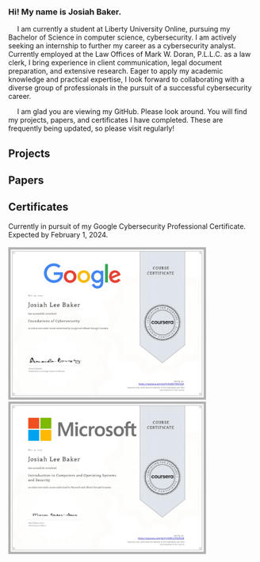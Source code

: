### Hi! My name is Josiah Baker.

&emsp; I am currently a student at Liberty University Online, pursuing my Bachelor of Science in 
computer science, cybersecurity. I am actively seeking an internship to further my career as a cybersecurity analyst. Currently employed at the Law
Offices of Mark W. Doran, P.L.L.C. as a law clerk, I bring experience in client
communication, legal document preparation, and extensive research. Eager to apply my
academic knowledge and practical expertise, I look forward to collaborating with a
diverse group of professionals in the pursuit of a successful cybersecurity career. <br> 

&emsp; I am glad you are viewing my GitHub. Please look around. You will find my projects, papers, and certificates I have completed. These are frequently being updated, so please visit regularly!

<h2>Projects</h2>
<h2>Papers</h2>
<h2>Certificates</h2>
Currently in pursuit of my Google Cybersecurity Professional Certificate. Expected by February 1, 2024. <br> <br>
<img src="/Certificates/GoogleFoundationsToCybersecurityCert.jpg" width="400">
<img src="/Certificates/MicrosoftIntroToComputersCert.jpg" width="400">

